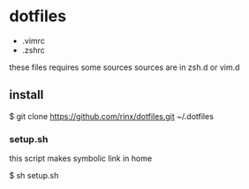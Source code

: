 # dotfiles

* .vimrc
* .zshrc

these files requires some sources
sources are in zsh.d or vim.d

## install

$ git clone https://github.com/rinx/dotfiles.git ~/.dotfiles

### setup.sh

this script makes symbolic link in home

$ sh setup.sh

